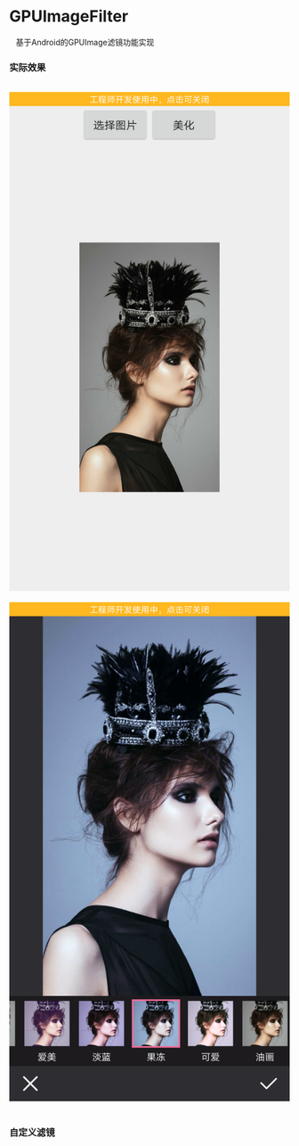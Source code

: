 # GPUImageFilter
    基于Android的GPUImage滤镜功能实现
    
### 实际效果
    ![滤镜前](https://github.com/lidaoqun/GPUImageFilter/blob/master/Screenshot_2017-08-30-15-24-58-10.png )  
    ![滤镜后](https://github.com/lidaoqun/GPUImageFilter/blob/master/Screenshot_2017-08-30-15-25-05-68.png )  
### 自定义滤镜
    
